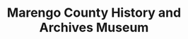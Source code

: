 ---
layout: repo
title: "Marengo County History and Archives Museum"
id: 10211
permalink: repos/10211/
---
